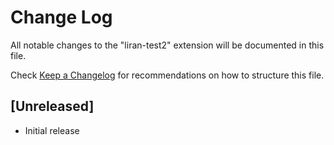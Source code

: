 # Change Log

All notable changes to the "liran-test2" extension will be documented in this file.

Check [Keep a Changelog](http://keepachangelog.com/) for recommendations on how to structure this file.

## [Unreleased]

- Initial release